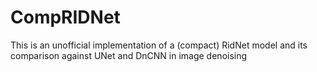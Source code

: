 # CompRIDNet
This is an unofficial implementation of a (compact) RidNet model and its comparison against UNet and DnCNN in image denoising
